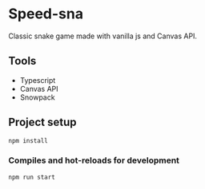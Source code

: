 # Speed-sna
Classic snake game made with vanilla js and Canvas API.

## Tools
- Typescript
- Canvas API
- Snowpack

## Project setup
```
npm install
```

### Compiles and hot-reloads for development
```
npm run start
```
